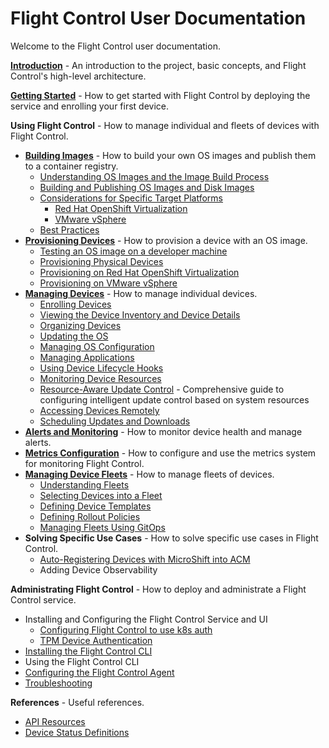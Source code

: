 # Flight Control User Documentation

Welcome to the Flight Control user documentation.

**[Introduction](introduction.md)** - An introduction to the project, basic concepts, and Flight Control's high-level architecture.

**[Getting Started](getting-started.md)** - How to get started with Flight Control by deploying the service and enrolling your first device.

**Using Flight Control** - How to manage individual and fleets of devices with Flight Control.

* **[Building Images](building-images.md)** - How to build your own OS images and publish them to a container registry.
    * [Understanding OS Images and the Image Build Process](building-images.md#understanding-os-images-and-the-image-build-process)
    * [Building and Publishing OS Images and Disk Images](building-images.md#building-and-publishing-os-images-and-disk-images)
    * [Considerations for Specific Target Platforms](building-images.md#considerations-for-specific-target-platforms)
        * [Red Hat OpenShift Virtualization](building-images.md#red-hat-openshift-virtualization)
        * [VMware vSphere](building-images.md#vmware-vsphere)
    * [Best Practices](building-images.md#best-practices)
* **[Provisioning Devices](provisioning-devices.md)** - How to provision a device with an OS image.
    * [Testing an OS image on a developer machine](provisioning-devices.md#testing-an-os-image-on-a-developer-machine)
    * [Provisioning Physical Devices](provisioning-devices.md#provisioning-physical-devices)
    * [Provisioning on Red Hat OpenShift Virtualization](provisioning-devices.md#provisioning-on-red-hat-openshift-virtualization)
    * [Provisioning on VMware vSphere](provisioning-devices.md#provisioning-on-vmware-vsphere)
* **[Managing Devices](managing-devices.md)** - How to manage individual devices.
    * [Enrolling Devices](managing-devices.md#enrolling-devices)
    * [Viewing the Device Inventory and Device Details](managing-devices.md#viewing-the-device-inventory-and-device-details)
    * [Organizing Devices](managing-devices.md#organizing-devices)
    * [Updating the OS](managing-devices.md#updating-the-os)
    * [Managing OS Configuration](managing-devices.md#managing-configuration)
    * [Managing Applications](managing-devices.md#managing-applications)
    * [Using Device Lifecycle Hooks](managing-devices.md#using-device-lifecycle-hooks)
    * [Monitoring Device Resources](managing-devices.md#monitoring-device-resources)
    * [Resource-Aware Update Control](resource-aware-updates.md) - Comprehensive guide to configuring intelligent update control based on system resources
    * [Accessing Devices Remotely](managing-devices.md#accessing-devices-remotely)
    * [Scheduling Updates and Downloads](managing-devices.md#scheduling-updates-and-downloads)
* **[Alerts and Monitoring](alerts.md)** - How to monitor device health and manage alerts.
* **[Metrics Configuration](metrics.md)** - How to configure and use the metrics system for monitoring Flight Control.
* **[Managing Device Fleets](managing-fleets.md)** - How to manage fleets of devices.
    * [Understanding Fleets](managing-fleets.md#understanding-fleets)
    * [Selecting Devices into a Fleet](managing-fleets.md#selecting-devices-into-a-fleet)
    * [Defining Device Templates](managing-fleets.md#defining-device-templates)
    * [Defining Rollout Policies](managing-fleets.md#defining-rollout-policies)
    * [Managing Fleets Using GitOps](managing-fleets.md#managing-fleets-using-gitops)
* **Solving Specific Use Cases** - How to solve specific use cases in Flight Control.
    * [Auto-Registering Devices with MicroShift into ACM](registering-microshift-devices-acm.md)
    * Adding Device Observability

**Administrating Flight Control** - How to deploy and administrate a Flight Control service.

* Installing and Configuring the Flight Control Service and UI
    * [Configuring Flight Control to use k8s auth](kubernetes-auth.md)
    * [TPM Device Authentication](tpm-authentication.md)
* [Installing the Flight Control CLI](install-cli.md)
* Using the Flight Control CLI
* [Configuring the Flight Control Agent](configuring-agent.md)
* [Troubleshooting](troubleshooting.md)

**References** - Useful references.

* [API Resources](api-resources.md)
* [Device Status Definitions](device-api-statuses.md)
